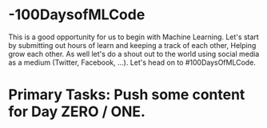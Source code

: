 # -100DaysofMLCode
This is a good opportunity for us to begin with Machine Learning.
Let's start by submitting out hours of learn and keeping a track of each other,
Helping grow each other.
As well let's do a shout out to the world using social media as a medium (Twitter, Facebook, ...).
Let's head on to #100DaysOfMLCode.
# Primary Tasks:                                                                                                              Push some content for Day ZERO / ONE.



